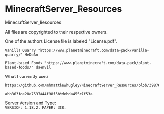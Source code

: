 # MinecraftServer_Resources

MinecraftServer_Resources

All files are copyrighted to their respective owners.

One of the authors License file is labeled "License.pdf".

`Vanilla Quarry "https://www.planetminecraft.com/data-pack/vanilla-quarry/" HeDeAn`

`Plant-based Foods "https://www.planetminecraft.com/data-pack/plant-based-foods/" daenvil`

What I currently use:\
```
https://github.com/mhmatthewhugley/MinecraftServer_Resources/blob/39876705812e80e4558e1a91118da9711e61bea6/VegancraftAndQuarry/VegancraftRP%26Quarry_Resources_abb363fce28e7537844f98f5b9debda455c7f53a.zip
```
```abb363fce28e7537844f98f5b9debda455c7f53a```

Server Version and Type:\
```VERSION: 1.18.2. PAPER: 388.```
